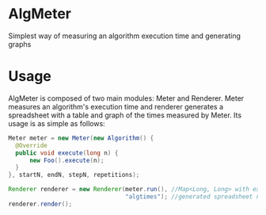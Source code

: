 # AlgMeter
Simplest way of measuring an algorithm execution time and generating graphs

# Usage
AlgMeter is composed of two main modules: Meter and Renderer. Meter measures an algorithm's execution time and renderer generates a spreadsheet with a table and graph of the times measured by Meter. Its usage is as simple as follows:

```java
Meter meter = new Meter(new Algorithm() {
  @Override
  public void execute(long n) {
      new Foo().execute(n);
  }
}, startN, endN, stepN, repetitions);

Renderer renderer = new Renderer(meter.run(), //Map<Long, Long> with execution time
                                 "algtimes"); //generated spreadsheet name (without extension)
renderer.render();
```
